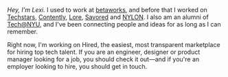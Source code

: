 *Hey, I'm Lexi.* I used to work at [betaworks](#), and before that I worked on [Techstars](), [Contently](), [Lore](), [Savored]() and [NYLON](). I also am an alumni of [Tech@NYU](#), and I've been connecting people and ideas for as long as I can remember. 

Right now, I'm working on Hired, the easiest, most transparent marketplace for hiring top tech talent. If you are an engineer, designer or product manager looking for a job, you should check it out&mdash;and if you're an employer looking to hire, you should get in touch. 
